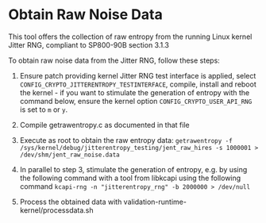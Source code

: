 # Obtain Raw Noise Data

This tool offers the collection of raw entropy from the running Linux
kernel Jitter RNG, compliant to SP800-90B section 3.1.3

To obtain raw noise data from the Jitter RNG, follow these steps:

1. Ensure patch providing kernel Jitter RNG test interface is applied,
   select `CONFIG_CRYPTO_JITTERENTROPY_TESTINTERFACE`, compile, install and
   reboot the kernel - if you want to stimulate the generation of entropy
   with the command below, ensure the kernel option
   `CONFIG_CRYPTO_USER_API_RNG` is set to `m` or `y`.

2. Compile getrawentropy.c as documented in that file

3. Execute as root to obtain the raw entropy data:
	`getrawentropy -f /sys/kernel/debug/jitterentropy_testing/jent_raw_hires -s 1000001 > /dev/shm/jent_raw_noise.data`

4. In parallel to step 3, stimulate the generation of entropy, e.g. by using
   the following command with a tool from libkcapi using the following command
	`kcapi-rng -n "jitterentropy_rng" -b 2000000 > /dev/null`

5. Process the obtained data with validation-runtime-kernel/processdata.sh
